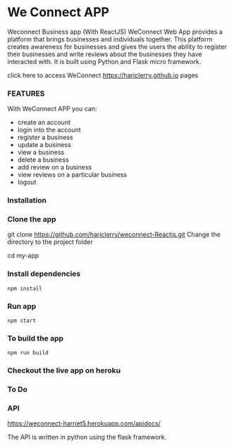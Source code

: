 # We Connect APP

Weconnect Business app (With ReactJS)
WeConnect Web App provides a platform that brings businesses and individuals together. This platform creates awareness for businesses and gives the users the ability to register their businesses and write reviews about the businesses they have interacted with. It is built using Python and Flask micro framework.

click here to access WeConnect https://hariclerry.github.io pages


### FEATURES

With WeConnect APP you can:
* create an account
* login into the account
* register a business
* update a business
* view a business
* delete a business
* add review on a business
* view reviews on a particular business
* logout

### Installation

### Clone the app

 git clone https://github.com/hariclerry/weconnect-Reactjs.git
Change the directory to the project folder

 cd my-app
### Install dependencies

 ```npm install```

### Run app

 ```npm start```
### To build the app

 ```npm run build```
### Checkout the live app on heroku

### To Do

### API

https://weconnect-harriet5.herokuapp.com/apidocs/

The API is written in python using the flask framework.